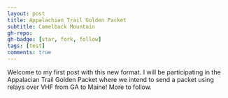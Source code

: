 ```yaml
---
layout: post
title: Appalachian Trail Golden Packet
subtitle: Camelback Mountain
gh-repo: 
gh-badge: [star, fork, follow]
tags: [test]
comments: true
---
```


Welcome to my first post with this new format.  I will be participating in the Appalacian Trail Golden Packet where we intend to send a packet using relays over VHF from GA to Maine!  More to follow.


